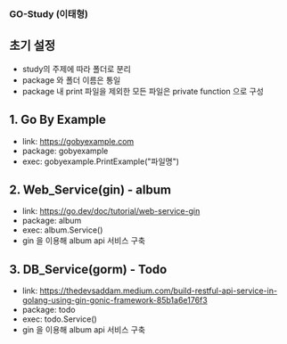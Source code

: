 ### GO-Study (이태형)

## 초기 설정
- study의 주제에 따라 폴더로 분리
- package 와 폴더 이름은 통일
- package 내 print 파일을 제외한 모든 파일은 private function 으로 구성

## 1. Go By Example
- link: https://gobyexample.com
- package: gobyexample
- exec: gobyexample.PrintExample("파일명")

## 2. Web_Service(gin) - album
- link: https://go.dev/doc/tutorial/web-service-gin
- package: album
- exec: album.Service()
- gin 을 이용해 album api 서비스 구축

## 3. DB_Service(gorm) - Todo
- link: https://thedevsaddam.medium.com/build-restful-api-service-in-golang-using-gin-gonic-framework-85b1a6e176f3
- package: todo
- exec: todo.Service()
- gin 을 이용해 album api 서비스 구축